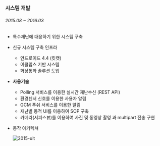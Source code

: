 ### 시스템 개발

###### 2015.08 ~ 2016.03

- 특수재난에 대응하기 위한 시스템 구축
- 신규 시스템 구축 인프라
  - 안드로이드 4.4 (킷캣)
  - 이클립스 기반 시스템
  - 화상통화 솔루션 도입 
- **사용기술**
  - Polling 서비스를 이용한 실시간 재난수신 (REST API)
  - 환경센서 신호를 이용한 사용자 알림
  - GCM 푸쉬 서비스를 이용한 알림
  - 재난별 동적 UI를 이용하여 SOP 구축
  - 카메라(서피스뷰)를 이용하여 사진 및 동영상 촬영 과 multipart 전송 구현

- 동작 아키텍쳐

  ![2015-uit](https://user-images.githubusercontent.com/51183027/70994038-a8003280-2110-11ea-9a5d-808775789dc2.PNG)
